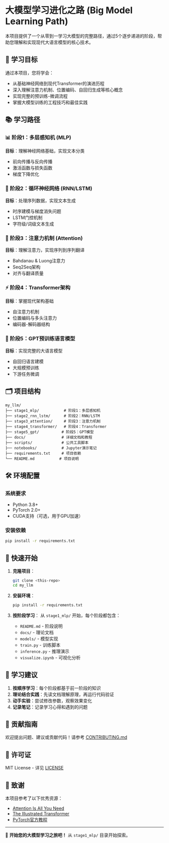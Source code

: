# 大模型学习进化之路 (Big Model Learning Path)

本项目提供了一个从零到一学习大模型的完整路径，通过5个逐步递进的阶段，帮助您理解和实现现代大语言模型的核心技术。

## 🎯 学习目标

通过本项目，您将学会：
- 从基础神经网络到现代Transformer的演进历程
- 深入理解注意力机制、位置编码、自回归生成等核心概念
- 实现完整的预训练-微调流程
- 掌握大模型训练的工程技巧和最佳实践

## 📚 学习路径

### 📊 阶段1：多层感知机 (MLP)
**目标**：理解神经网络基础，实现文本分类
- 前向传播与反向传播
- 激活函数与损失函数
- 梯度下降优化

### 🔄 阶段2：循环神经网络 (RNN/LSTM)
**目标**：处理序列数据，实现文本生成
- 时序建模与梯度消失问题
- LSTM门控机制
- 字符级/词级文本生成

### 🎯 阶段3：注意力机制 (Attention)
**目标**：理解注意力，实现序列到序列翻译
- Bahdanau & Luong注意力
- Seq2Seq架构
- 对齐与翻译质量

### ⚡ 阶段4：Transformer架构
**目标**：掌握现代架构基础
- 自注意力机制
- 位置编码与多头注意力
- 编码器-解码器结构

### 🚀 阶段5：GPT预训练语言模型
**目标**：实现完整的大语言模型
- 自回归语言建模
- 大规模预训练
- 下游任务微调

## 🗂️ 项目结构

```
my_llm/
├── stage1_mlp/           # 阶段1：多层感知机
├── stage2_rnn_lstm/      # 阶段2：RNN/LSTM
├── stage3_attention/     # 阶段3：注意力机制
├── stage4_transformer/   # 阶段4：Transformer
├── stage5_gpt/          # 阶段5：GPT模型
├── docs/                # 详细文档和教程
├── scripts/             # 公共工具脚本
├── notebooks/           # Jupyter演示笔记
├── requirements.txt     # 项目依赖
└── README.md           # 项目说明
```

## 🛠️ 环境配置

### 系统要求
- Python 3.8+
- PyTorch 2.0+
- CUDA支持（可选，用于GPU加速）

### 安装依赖
```bash
pip install -r requirements.txt
```

## 🚀 快速开始

1. **克隆项目**：
   ```bash
   git clone <this-repo>
   cd my_llm
   ```

2. **安装环境**：
   ```bash
   pip install -r requirements.txt
   ```

3. **按阶段学习**：
   从 `stage1_mlp/` 开始，每个阶段都包含：
   - `README.md` - 阶段说明
   - `docs/` - 理论文档
   - `models/` - 模型实现
   - `train.py` - 训练脚本
   - `inference.py` - 推理演示
   - `visualize.ipynb` - 可视化分析

## 📖 学习建议

1. **按顺序学习**：每个阶段都基于前一阶段的知识
2. **理论结合实践**：先读文档理解原理，再运行代码验证
3. **动手实验**：尝试修改参数，观察效果变化
4. **记录笔记**：记录学习心得和遇到的问题

## 🤝 贡献指南

欢迎提出问题、建议或贡献代码！请参考 [CONTRIBUTING.md](CONTRIBUTING.md)

## 📜 许可证

MIT License - 详见 [LICENSE](LICENSE)

## 👥 致谢

本项目参考了以下优秀资源：
- [Attention Is All You Need](https://arxiv.org/abs/1706.03762)
- [The Illustrated Transformer](https://jalammar.github.io/illustrated-transformer/)
- [PyTorch官方教程](https://pytorch.org/tutorials/)

---

🌟 **开始您的大模型学习之旅吧！** 从 `stage1_mlp/` 目录开始探索。